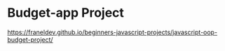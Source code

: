 # Budget-app Project

https://franeldev.github.io/beginners-javascript-projects/javascript-oop-budget-project/